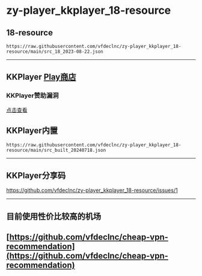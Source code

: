 # zy-player_kkplayer_18-resource 

## 18-resource

`https://raw.githubusercontent.com/vfdeclnc/zy-player_kkplayer_18-resource/main/src_18_2023-08-22.json`

---
## KKPlayer [Play商店](https://play.google.com/store/apps/details?id=cn.xuehuayu.player)

### KKPlayer赞助漏洞
[点击查看](https://github.com/vfdeclnc/zy-player_kkplayer_18-resource/blob/main/bug-vip.md)


## KKPlayer内置

`https://raw.githubusercontent.com/vfdeclnc/zy-player_kkplayer_18-resource/main/src_built_20240718.json`

---
## KKPlayer分享码

https://github.com/vfdeclnc/zy-player_kkplayer_18-resource/issues/1

---
 
## 目前使用性价比较高的机场  
## [https://github.com/vfdeclnc/cheap-vpn-recommendation](https://github.com/vfdeclnc/cheap-vpn-recommendation)

